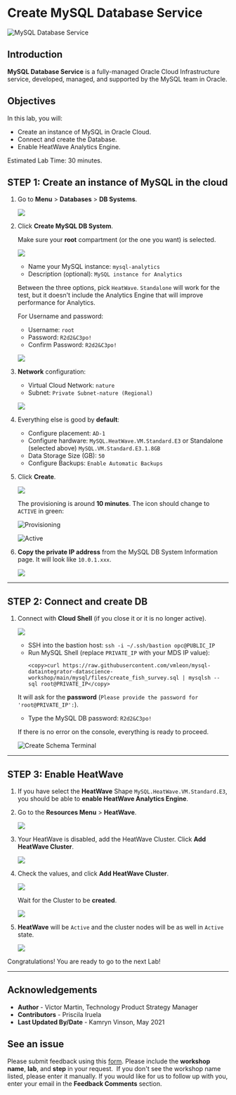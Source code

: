 # Create MySQL Database Service

![MySQL Database Service](images/mds_banner.png)

## Introduction

**MySQL Database Service** is a fully-managed Oracle Cloud Infrastructure service, developed, managed, and supported by the MySQL team in Oracle.

[](youtube:f-fVabi1tRA)

## Objectives

In this lab, you will:

- Create an instance of MySQL in Oracle Cloud.
- Connect and create the Database.
- Enable HeatWave Analytics Engine.

Estimated Lab Time: 30 minutes.

## STEP 1: Create an instance of MySQL in the cloud

1. Go to **Menu** > **Databases** > **DB Systems**.

   ![](images/mysql_menu.png)

2. Click **Create MySQL DB System**.

   Make sure your **root** compartment (or the one you want) is selected.

   ![](images/mysql_create_button.png)

   - Name your MySQL instance: `mysql-analytics`
   - Description (optional): `MySQL instance for Analytics`

   Between the three options, pick `HeatWave`. `Standalone` will work for the test, but it doesn't include the Analytics Engine that will improve performance for Analytics.

   For Username and password:

   - Username: `root`
   - Password: `R2d2&C3po!`
   - Confirm Password: `R2d2&C3po!`

   ![](images/mysql_create_db_fields.png)

3. **Network** configuration:

   - Virtual Cloud Network: `nature`
   - Subnet: `Private Subnet-nature (Regional)`

   ![](images/mysql_vcn_fields.png)

4. Everything else is good by **default**:

   - Configure placement: `AD-1`
   - Configure hardware: `MySQL.HeatWave.VM.Standard.E3` or Standalone (selected above) `MySQL.VM.Standard.E3.1.8GB`
   - Data Storage Size (GB): `50`
   - Configure Backups: `Enable Automatic Backups`

5. Click **Create**.

   ![](images/mysql_shape_fields.png)

   The provisioning is around **10 minutes**. The icon should change to `ACTIVE` in green:

   ![Provisioning](images/mds-provisioning.png)

   ![Active](images/mds-active.png)

6. **Copy the private IP address** from the MySQL DB System Information page. It will look like `10.0.1.xxx`.

   ![](images/mysql_private_ip.png)

---

## STEP 2: Connect and create DB

1. Connect with **Cloud Shell** (if you close it or it is no longer active).

   ![](images/cloud_shell.png)

   - SSH into the bastion host: `ssh -i ~/.ssh/bastion opc@PUBLIC_IP`
   - Run MySQL Shell (replace `PRIVATE_IP` with your MDS IP value): 
      ```
      <copy>curl https://raw.githubusercontent.com/vmleon/mysql-dataintegrator-datascience-workshop/main/mysql/files/create_fish_survey.sql | mysqlsh --sql root@PRIVATE_IP</copy>
      ```

   It will ask for the **password** (`Please provide the password for 'root@PRIVATE_IP':`).

   - Type the MySQL DB password: `R2d2&C3po!`

   If there is no error on the console, everything is ready to proceed.

   ![Create Schema Terminal](images/create_schema_mysql_terminal.png)

---

## STEP 3: Enable HeatWave

1. If you have select the **HeatWave** Shape `MySQL.HeatWave.VM.Standard.E3`, you should be able to **enable HeatWave Analytics Engine**.

2. Go to the **Resources Menu** > **HeatWave**.

   ![](images/mds_heatwave_menu.png)

3. Your HeatWave is disabled, add the HeatWave Cluster. Click **Add HeatWave Cluster**.

   ![](images/mds_heatwave_add_cluster.png)

4. Check the values, and click **Add HeatWave Cluster**.

   ![](images/mds_heatwave_select_shape.png)

   Wait for the Cluster to be **created**.

   ![](images/mds_heatwave_creating.png)

5. **HeatWave** will be `Active` and the cluster nodes will be as well in `Active` state.

   ![](images/mds_heatwave_active.png)

Congratulations! You are ready to go to the next Lab!

---

## **Acknowledgements**

- **Author** - Victor Martin, Technology Product Strategy Manager
- **Contributors** - Priscila Iruela
- **Last Updated By/Date** - Kamryn Vinson, May 2021

## See an issue

Please submit feedback using this [form](https://apexapps.oracle.com/pls/apex/f?p=133:1:::::P1_FEEDBACK:1). Please include the **workshop name**, **lab**, and **step** in your request.  If you don't see the workshop name listed, please enter it manually. If you would like for us to follow up with you, enter your email in the **Feedback Comments** section.
